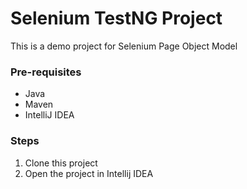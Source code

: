 # Selenium TestNG Project

This is a demo project for Selenium Page Object Model

### Pre-requisites

* Java
* Maven
* IntelliJ IDEA

### Steps

1. Clone this project
2. Open the project in Intellij IDEA